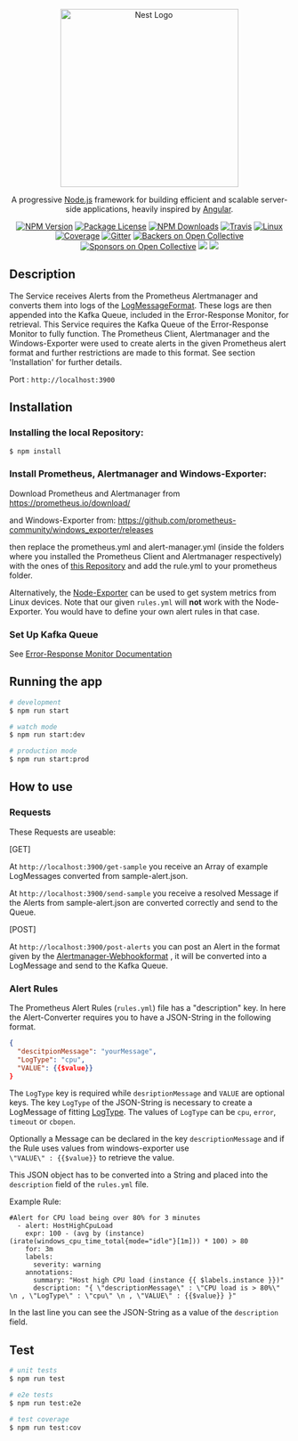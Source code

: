 <p align="center">
  <a href="http://nestjs.com/" target="blank"><img src="https://nestjs.com/img/logo_text.svg" width="320" alt="Nest Logo" /></a>
</p>

[travis-image]: https://api.travis-ci.org/nestjs/nest.svg?branch=master
[travis-url]: https://travis-ci.org/nestjs/nest
[linux-image]: https://img.shields.io/travis/nestjs/nest/master.svg?label=linux
[linux-url]: https://travis-ci.org/nestjs/nest
  
  <p align="center">A progressive <a href="http://nodejs.org" target="blank">Node.js</a> framework for building efficient and scalable server-side applications, heavily inspired by <a href="https://angular.io" target="blank">Angular</a>.</p>
    <p align="center">
<a href="https://www.npmjs.com/~nestjscore"><img src="https://img.shields.io/npm/v/@nestjs/core.svg" alt="NPM Version" /></a>
<a href="https://www.npmjs.com/~nestjscore"><img src="https://img.shields.io/npm/l/@nestjs/core.svg" alt="Package License" /></a>
<a href="https://www.npmjs.com/~nestjscore"><img src="https://img.shields.io/npm/dm/@nestjs/core.svg" alt="NPM Downloads" /></a>
<a href="https://travis-ci.org/nestjs/nest"><img src="https://api.travis-ci.org/nestjs/nest.svg?branch=master" alt="Travis" /></a>
<a href="https://travis-ci.org/nestjs/nest"><img src="https://img.shields.io/travis/nestjs/nest/master.svg?label=linux" alt="Linux" /></a>
<a href="https://coveralls.io/github/nestjs/nest?branch=master"><img src="https://coveralls.io/repos/github/nestjs/nest/badge.svg?branch=master#5" alt="Coverage" /></a>
<a href="https://gitter.im/nestjs/nestjs?utm_source=badge&utm_medium=badge&utm_campaign=pr-badge&utm_content=body_badge"><img src="https://badges.gitter.im/nestjs/nestjs.svg" alt="Gitter" /></a>
<a href="https://opencollective.com/nest#backer"><img src="https://opencollective.com/nest/backers/badge.svg" alt="Backers on Open Collective" /></a>
<a href="https://opencollective.com/nest#sponsor"><img src="https://opencollective.com/nest/sponsors/badge.svg" alt="Sponsors on Open Collective" /></a>
  <a href="https://paypal.me/kamilmysliwiec"><img src="https://img.shields.io/badge/Donate-PayPal-dc3d53.svg"/></a>
  <a href="https://twitter.com/nestframework"><img src="https://img.shields.io/twitter/follow/nestframework.svg?style=social&label=Follow"></a>
</p>
  <!--[![Backers on Open Collective](https://opencollective.com/nest/backers/badge.svg)](https://opencollective.com/nest#backer)
  [![Sponsors on Open Collective](https://opencollective.com/nest/sponsors/badge.svg)](https://opencollective.com/nest#sponsor)-->

## Description

The Service receives Alerts from the Prometheus Alertmanager and converts them into logs of the [LogMessageFormat](https://github.com/ccims/logging-message-format).
These logs are then appended into the Kafka Queue, included in the Error-Response Monitor, for retrieval. 
This Service requires the Kafka Queue of the Error-Response Monitor to fully function. The Prometheus Client, Alertmanager and the Windows-Exporter were used to create alerts in the given Prometheus alert format and further restrictions are made to this format. See section 'Installation' for further details.

Port : `http://localhost:3900`

## Installation
### Installing the local Repository:

```bash
$ npm install
```
### Install Prometheus, Alertmanager and Windows-Exporter:

Download Prometheus and Alertmanager from https://prometheus.io/download/

and Windows-Exporter from: https://github.com/prometheus-community/windows_exporter/releases

then replace the prometheus.yml and alert-manager.yml (inside the folders where you installed the Prometheus Client and Alertmanager respectively) with the ones of [this Repository](https://github.com/ccims/Prometheus-Alert-Converter/tree/dev/prometheus) and add the rule.yml to your prometheus folder.

Alternatively, the [Node-Exporter](https://github.com/prometheus/node_exporter) can be used to get system metrics from Linux devices. Note that our given `rules.yml` will **not** work with the Node-Exporter. You would have to define your own alert rules in that case. 

### Set Up Kafka Queue 

See [Error-Response Monitor Documentation](https://github.com/ccims/error-response-monitoring-service/blob/dev/payment-service-monitor/README.md)


## Running the app

```bash
# development
$ npm run start

# watch mode
$ npm run start:dev

# production mode
$ npm run start:prod
```

## How to use

### Requests

These Requests are useable: 

[GET]

At `http://localhost:3900/get-sample` you receive an Array of example LogMessages converted from sample-alert.json.

At `http://localhost:3900/send-sample` you receive a resolved Message if the Alerts from sample-alert.json are converted correctly and send to the Queue.

[POST]

At `http://localhost:3900/post-alerts` you can post an Alert in the format given by the [Alertmanager-Webhookformat](https://prometheus.io/docs/alerting/latest/configuration/#webhook_config) , it will be converted into a LogMessage and send to the Kafka Queue.

### Alert Rules

The Prometheus Alert Rules (`rules.yml`) file has a "description" key. In here the Alert-Converter requires you to have a JSON-String in the following format. 

``` json
{
  "descitpionMessage": "yourMessage",
  "LogType": "cpu",
  "VALUE": {{$value}}
}
```
The `LogType` key is required while `desriptionMessage` and `VALUE` are optional keys.
The key `LogType` of the JSON-String is necessary to create a LogMessage of fitting [LogType](https://github.com/ccims/logging-message-format/blob/dev/src/log-type.ts). The values of `LogType` can be `cpu`, `error`, `timeout` or `cbopen`.

Optionally a Message can be declared in the key `descriptionMessage` and if the Rule uses values from windows-exporter use <br>
`\"VALUE\" : {{$value}}` to retrieve the value. 

This JSON object has to be converted into a String and placed into the `description` field of the `rules.yml` file.

Example Rule:
```
#Alert for CPU load being over 80% for 3 minutes
  - alert: HostHighCpuLoad
    expr: 100 - (avg by (instance) (irate(windows_cpu_time_total{mode="idle"}[1m])) * 100) > 80
    for: 3m
    labels:
      severity: warning
    annotations:
      summary: "Host high CPU load (instance {{ $labels.instance }})"
      description: "{ \"descriptionMessage\" : \"CPU load is > 80%\" \n , \"LogType\" : \"cpu\" \n , \"VALUE\" : {{$value}} }"
```
In the last line you can see the JSON-String as a value of the `description` field. 

## Test

```bash
# unit tests
$ npm run test

# e2e tests
$ npm run test:e2e

# test coverage
$ npm run test:cov
```



